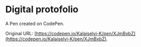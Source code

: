 # Digital protofolio 

A Pen created on CodePen.

Original URL: [https://codepen.io/Kalaiselvi-K/pen/XJmBxbZ](https://codepen.io/Kalaiselvi-K/pen/XJmBxbZ).

